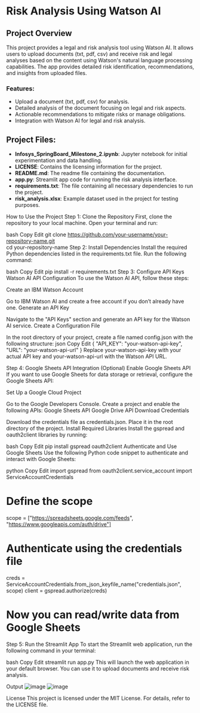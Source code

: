 # Risk Analysis Using Watson AI

## Project Overview

This project provides a legal and risk analysis tool using Watson AI. It allows users to upload documents (txt, pdf, csv) and receive risk and legal analyses based on the content using Watson's natural language processing capabilities. The app provides detailed risk identification, recommendations, and insights from uploaded files.

### Features:
- Upload a document (txt, pdf, csv) for analysis.
- Detailed analysis of the document focusing on legal and risk aspects.
- Actionable recommendations to mitigate risks or manage obligations.
- Integration with Watson AI for legal and risk analysis.

## Project Files:
- **Infosys_SpringBoard_Milestone_2.ipynb**: Jupyter notebook for initial experimentation and data handling.
- **LICENSE**: Contains the licensing information for the project.
- **README.md**: The readme file containing the documentation.
- **app.py**: Streamlit app code for running the risk analysis interface.
- **requirements.txt**: The file containing all necessary dependencies to run the project.
- **risk_analysis.xlsx**: Example dataset used in the project for testing purposes.


How to Use the Project
Step 1: Clone the Repository
First, clone the repository to your local machine. Open your terminal and run:

bash
Copy
Edit
git clone https://github.com/your-username/your-repository-name.git  
cd your-repository-name
Step 2: Install Dependencies
Install the required Python dependencies listed in the requirements.txt file. Run the following command:

bash
Copy
Edit
pip install -r requirements.txt
Step 3: Configure API Keys
Watson AI API Configuration
To use the Watson AI API, follow these steps:

Create an IBM Watson Account

Go to IBM Watson AI and create a free account if you don’t already have one.
Generate an API Key

Navigate to the "API Keys" section and generate an API key for the Watson AI service.
Create a Configuration File

In the root directory of your project, create a file named config.json with the following structure:
json
Copy
Edit
{
    "API_KEY": "your-watson-api-key",
    "URL": "your-watson-api-url"
}
Replace your-watson-api-key with your actual API key and your-watson-api-url with the Watson API URL.

Step 4: Google Sheets API Integration (Optional)
Enable Google Sheets API
If you want to use Google Sheets for data storage or retrieval, configure the Google Sheets API:

Set Up a Google Cloud Project

Go to the Google Developers Console.
Create a project and enable the following APIs:
Google Sheets API
Google Drive API
Download Credentials

Download the credentials file as credentials.json.
Place it in the root directory of the project.
Install Required Libraries
Install the gspread and oauth2client libraries by running:

bash
Copy
Edit
pip install gspread oauth2client
Authenticate and Use Google Sheets
Use the following Python code snippet to authenticate and interact with Google Sheets:

python
Copy
Edit
import gspread
from oauth2client.service_account import ServiceAccountCredentials

# Define the scope
scope = ["https://spreadsheets.google.com/feeds", "https://www.googleapis.com/auth/drive"]

# Authenticate using the credentials file
creds = ServiceAccountCredentials.from_json_keyfile_name("credentials.json", scope)
client = gspread.authorize(creds)

# Now you can read/write data from Google Sheets
Step 5: Run the Streamlit App
To start the Streamlit web application, run the following command in your terminal:

bash
Copy
Edit
streamlit run app.py
This will launch the web application in your default browser. You can use it to upload documents and receive risk analysis.

Output
![image](https://github.com/user-attachments/assets/475a3dab-e53a-4ea4-993d-a4d36ce91216)
![image](https://github.com/user-attachments/assets/98995bcc-b109-4327-a6be-3218d6ff4b02)



License
This project is licensed under the MIT License. For details, refer to the LICENSE file.
